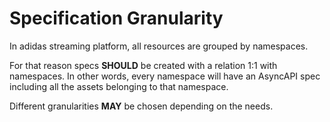 # Specification Granularity

In adidas streaming platform, all resources are grouped by namespaces.

For that reason specs **SHOULD** be created with a relation 1:1 with namespaces. In other words, every namespace will have an AsyncAPI spec including all the assets belonging to that namespace.

Different granularities **MAY** be chosen depending on the needs.
